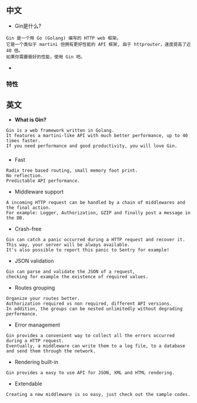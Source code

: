 ## 中文
- Gin是什么?
``` 
Gin 是一个用 Go (Golang) 编写的 HTTP web 框架。 
它是一个类似于 martini 但拥有更好性能的 API 框架, 由于 httprouter，速度提高了近 40 倍。
如果你需要极好的性能，使用 Gin 吧。
```
- 

### 特性

## 英文
-  **What is Gin?** 
``` 
Gin is a web framework written in Golang. 
It features a martini-like API with much better performance, up to 40 times faster. 
If you need performance and good productivity, you will love Gin. 
```
### 
- Fast
``` 
Radix tree based routing, small memory foot print. 
No reflection.
Predictable API performance.
```
- Middleware support
``` 
A incoming HTTP request can be handled by a chain of middlewares and the final action. 
For example: Logger, Authorization, GZIP and finally post a message in the DB.
```
- Crash-free
``` 
Gin can catch a panic occurred during a HTTP request and recover it. 
This way, your server will be always available. 
It’s also possible to report this panic to Sentry for example!
```
- JSON validation
``` 
Gin can parse and validate the JSON of a request, 
checking for example the existence of required values.
```
- Routes grouping
``` 
Organize your routes better. 
Authorization required vs non required, different API versions. 
In addition, the groups can be nested unlimitedly without degrading performance.
```
- Error management
``` 
Gin provides a convenient way to collect all the errors occurred during a HTTP request. 
Eventually, a middleware can write them to a log file, to a database and send them through the network.
```
- Rendering built-in
``` 
Gin provides a easy to use API for JSON, XML and HTML rendering.
```
- Extendable
``` 
Creating a new middleware is so easy, just check out the sample codes.
```